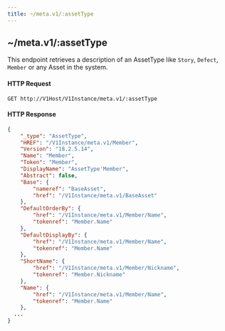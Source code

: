 ```yaml
---
title: ~/meta.v1/:assetType
---
```


## ~/meta.v1/:assetType

This endpoint retrieves a description of an AssetType like `Story`, `Defect`, `Member` or any Asset in the system.

#### HTTP Request

`GET http://V1Host/V1Instance/meta.v1/:assetType`

#### HTTP Response

```json
{
	"_type": "AssetType",
	"HREF": "/V1Instance/meta.v1/Member",
	"Version": "18.2.5.14",
	"Name": "Member",
	"Token": "Member",
	"DisplayName": "AssetType'Member",
	"Abstract": false,
	"Base": {
		"nameref": "BaseAsset",
		"href": "/V1Instance/meta.v1/BaseAsset"
	},
	"DefaultOrderBy": {
		"href": "/V1Instance/meta.v1/Member/Name",
		"tokenref": "Member.Name"
	},
	"DefaultDisplayBy": {
		"href": "/V1Instance/meta.v1/Member/Name",
		"tokenref": "Member.Name"
	},
	"ShortName": {
		"href": "/V1Instance/meta.v1/Member/Nickname",
		"tokenref": "Member.Nickname"
	},
	"Name": {
		"href": "/V1Instance/meta.v1/Member/Name",
		"tokenref": "Member.Name"
	},
  ...
}
```